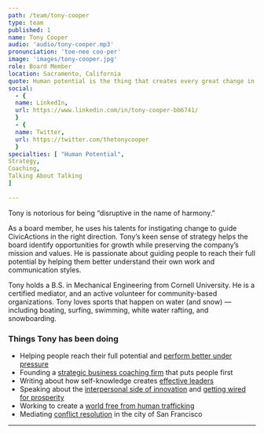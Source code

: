 ```yaml
---
path: /team/tony-cooper
type: team
published: 1 
name: Tony Cooper
audio: 'audio/tony-cooper.mp3'
pronunciation: 'toe-nee coo-per'
image: 'images/tony-cooper.jpg'
role: Board Member
location: Sacramento, California
quote: Human potential is the thing that creates every great change in the world.
social: 
  - {
  name: LinkedIn,
  url: https://www.linkedin.com/in/tony-cooper-bb6741/
  }
  - {
  name: Twitter,
  url: https://twitter.com/thetonycooper
  }
specialties: [ "Human Potential",
Strategy,
Coaching,
Talking About Talking
]
  
---
```


Tony is notorious for being “disruptive in the name of harmony.” 

As a board member, he uses his talents for instigating change to guide CivicActions in the right direction. Tony’s keen sense of strategy helps the board identify opportunities for growth while preserving the company’s mission and values. He is passionate about guiding people to reach their full potential by helping them better understand their own work and communication styles.

Tony holds a B.S. in Mechanical Engineering from Cornell University. He is a certified mediator, and an active volunteer for community-based organizations. Tony loves sports that happen on water (and snow) — including boating, surfing, swimming, white water rafting, and snowboarding.




### Things Tony has been doing
* Helping people reach their full potential and [perform better under pressure](https://www.marketforceglobal.com/)
* Founding a [strategic business coaching firm](https://www.shirlawsgroup.com/About-us/Our-people) that puts people first
* Writing about how self-knowledge creates [effective leaders](https://www.linkedin.com/pulse/which-style-makes-best-leader-tony-cooper/)
* Speaking about the [interpersonal side of innovation](http://www.entrepreneurialspiritpodcast.com/2017/01/24/interpersonal-side-innovation-tony-cooper-kyle-mccray/) and [getting wired for prosperity](https://www.youtube.com/watch?v=BFlZKQ_Nts0)
* Working to create a [world free from human trafficking](https://www.3strandsglobalfoundation.org/)
* Mediating [conflict resolution](http://communityboards.org/) in the city of San Francisco


-------------------------------
